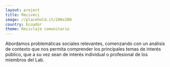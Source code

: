 ```yaml
---
layout: project
title: Reciveci
image: //placehold.it/200x200
country: Ecuador
theme: Reciclaje comunitario
---
```


Abordamos problemáticas sociales relevantes, comenzando con un análisis de contexto que nos permita comprender los principales temas de interés público, que a su vez sean de interés individual o profesional de los miembros del Lab.